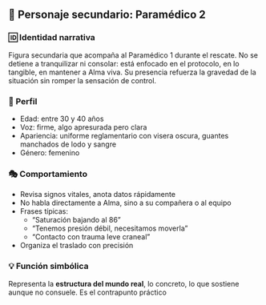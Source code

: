## 🧍 Personaje secundario: Paramédico 2

### 🆔 Identidad narrativa
Figura secundaria que acompaña al Paramédico 1 durante el rescate. No se detiene a tranquilizar ni consolar: está enfocado en el protocolo, en lo tangible, en mantener a Alma viva. Su presencia refuerza la gravedad de la situación sin romper la sensación de control.

### 👤 Perfil
- Edad: entre 30 y 40 años
- Voz: firme, algo apresurada pero clara
- Apariencia: uniforme reglamentario con visera oscura, guantes manchados de lodo y sangre
- Género: femenino

### 🎭 Comportamiento
- Revisa signos vitales, anota datos rápidamente
- No habla directamente a Alma, sino a su compañera o al equipo
- Frases típicas:
  - “Saturación bajando al 86”
  - “Tenemos presión débil, necesitamos moverla”
  - “Contacto con trauma leve craneal”
- Organiza el traslado con precisión

### 💡 Función simbólica
Representa la **estructura del mundo real**, lo concreto, lo que sostiene aunque no consuele. Es el contrapunto práctico
